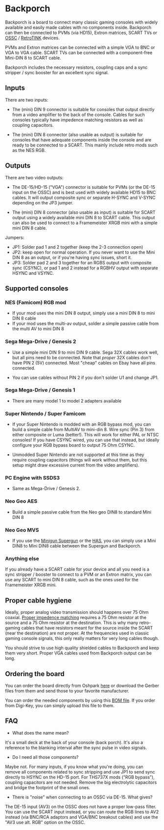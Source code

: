 # Backporch

Backporch is a board to connect many classic gaming consoles with widely
available and easily made cables with no components inside.  Backporch can then
be connected to PVMs (via HD15), Extron matrices, SCART TVs or
[OSSC](http://junkerhq.net/xrgb/index.php?title=OSSC) / [RetroTINK](https://www.retrotink.com/)
devices.

PVMs and Extron matrices can be connected with a simple VGA to BNC or VGA to
VGA cable. SCART TVs can be connected with a component-free Mini-DIN 8 to SCART
cable.

Backporch includes the necessary resistors, coupling caps and a sync stripper / sync
booster for an excellent sync signal.

## Inputs

There are two inputs:

* The (mini) DIN 9 connector is suitable for consoles that output directly from
  a video amplifier to the back of the console.  Cables for such consoles
typically have impedence matching resistors as well as coupling capacitors.

* The (mini) DIN 8 connector (also usable as output) is suitable for consoles
  that have adequate components inside the console and are ready to be
connected to a SCART. This mainly include retro mods such as the NES RGB.

## Outputs

There are two video outputs:

* The DE-15/HD-15 ("VGA") connector is suitable for PVMs (or the DE-15 input on
  the OSSC) and is best used with widely available HD15 to BNC cables. It will
output composite sync or separate H-SYNC and V-SYNC depending on the JP3
jumper.

* The (mini) DIN 8 connector (also usable as input) is suitable for SCART
  output using a widely available mini DIN 8 to SCART cable. This output can
also be used to connect to a Framemeister XRGB mini with a simple mini DIN 8
cable.

Jumpers:

* JP1: Solder pad 1 and 2 together (keep the 2-3 connection open)
* JP2: keep open for normal operation. If you never want to use the Mini DIN 8
  as an output, or if you're having sync issues, short it.
* JP3: Solder pad 2 and 3 together for an RGBS output with composite sync
  (CSYNC), or pad 1 and 2 instead for a RGBHV output with separate HSYNC and
VSYNC.

## Supported consoles

### NES (Famicom) RGB mod

* If your mod uses the mini DIN 8 output, simply use a mini DIN 8 to mini DIN 8
  cable
* If your mod uses the multi-av output, solder a simple passive cable from the
  multi AV to mini DIN 8

### Sega Mega-Drive / Genesis 2

* Use a simple mini DIN 9 to mini DIN 9 cable. Sega 32X cables work well, but
  all pins need to be connected. Note that *proper* 32X cables don't have PIN
2 (5V) connected. Most "cheap" cables on Ebay have all pins connected.

* You can use cables without PIN 2 if you don't solder U1 and change JP1.

### Sega Mega-Drive / Genesis 1

* There are many model 1 to model 2 adapters available

### Super Nintendo / Super Famicom

* If your Super Nintendo is modded with an RGB bypass mod, you can build a
  simple cable from MultiAV to mini-din 8.  Wire sync (Pin 3) from either
composite or Luma (better!). This will work for either PAL or NTSC consoles! If
you have CSYNC wired, you can use that instead, but ideally configure your RGB
bypass board to output 75 Ohm CSYNC.

* Unmodded Super Nintendo are not supported at this time as they require
  coupling capacitors (things will work without them, but this setup might draw
excessive current from the video amplifiers).

### PC Engine with SSDS3

* Same as Mega-Drive / Genesis 2.

### Neo Geo AES

* Build a simple passive cable from the Neo geo DIN8 to standard Mini DIN 8

### Neo Geo MVS

* If you use the [Minigun
  Supergun](https://www.arcade-projects.com/threads/minigun-supergun-an-open-source-supergun.9408/)
or the [HAS](https://homearcadesystem.wordpress.com/about/), you can simply use
a Mini DIN8 to Mini DIN8 cable between the Supergun and Backporch.

### Anything else

If you already have a SCART cable for your device and all you need is a sync
stripper / booster to connect to a PVM or an Extron matrix, you can use any
SCART to mini DIN 8 cable, such as the ones used for the Framemeister XRGB
mini.

## Proper cable hygiene

Ideally, proper analog video transmission should happens over 75 Ohm coaxial.
[Proper impedence
matching](https://en.wikipedia.org/wiki/Impedance_matching#Transmission_lines)
requires a 75 Ohm resistor at the source and a 75 Ohm resistor at the
destination. This is why many retro-gaming cables that have resistors meant for
the source inside the SCART (near the destination) are not proper. At the
frequencies used in classic gaming console signals, this only really matters
for very long cables though.

You should strive to use high quality shielded cables to Backporch and keep
them very short. Proper VGA cables used from Backporch output can be long.

## Ordering the board

You can order the board directly from Oshpark
[here](https://oshpark.com/shared_projects/Td0uFtCx) or download the Gerber
files from them and send those to your favorite manufacturer.

You can order the needed components by using this
[BOM file](generated/backporch_bom.csv). If you order from Digi-Key, you can
simply upload this file to them.

## FAQ

* What does the name mean?

It's a small deck at the back of your console (back porch). It's also a
reference to the blanking interval after the sync pulse in video signals.

* Do I need all those components?

Maybe not. For many inputs, if you know what you're doing, you can remove
all components related to sync stripping and use JP1 to send sync directly to
HSYNC on the HD-15 port. For THS737X mods ("RGB bypass"), coupling capacitors
are not needed. Remove the big electrolytic capacitors and bridge the footprint
of the small ones.

* There is "noise" when connecting to an OSSC via DE-15. What gives?

The DE-15 input (AV3) on the OSSC does not have a proper low-pass filter. You can
use the SCART input instead, or you can route the RGB lines to AV2 instead (via
BNC/RCA adaptors and VGA/BNC breakout cables) and use the "AV3 use alt. RGB"
option on the OSSC.
